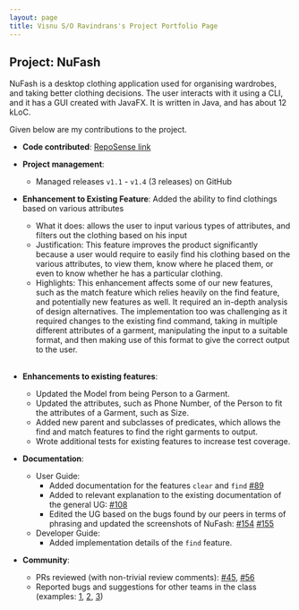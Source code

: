 ```yaml
---
layout: page
title: Visnu S/O Ravindrans's Project Portfolio Page
---
```


## Project: NuFash

NuFash is a desktop clothing application used for organising wardrobes, and taking better clothing decisions. 
The user interacts with it using a CLI, and it has a GUI created with JavaFX. It is written in Java, and has about 
12 kLoC.

Given below are my contributions to the project.

* **Code contributed**: [RepoSense link](https://nus-cs2103-ay2021s2.github.io/tp-dashboard/?search=Visnu&sort=groupTitle&sortWithin=title&timeframe=commit&mergegroup=&groupSelect=groupByRepos&breakdown=true&checkedFileTypes=docs~functional-code~test-code~other&since=2021-02-19&tabOpen=true&tabType=authorship&tabAuthor=VisnuRavi&tabRepo=AY2021S2-CS2103T-T12-1%2Ftp%5Bmaster%5D&authorshipIsMergeGroup=false&authorshipFileTypes=docs~functional-code~test-code&authorshipIsBinaryFileTypeChecked=false)

* **Project management**:
  * Managed releases `v1.1` - `v1.4` (3 releases) on GitHub

* **Enhancement to Existing Feature**: Added the ability to find clothings based on various attributes
  * What it does: allows the user to input various types of attributes, and filters out the clothing based on his input
  * Justification: This feature improves the product significantly because a user would require to easily find his
    clothing based on the various attributes, to view them, know where he placed them, or even to know whether he has
    a particular clothing.
  * Highlights: This enhancement affects some of our new features, such as the match feature which relies heavily on the
    find feature, and potentially new features as well. It required an in-depth analysis of design alternatives. 
    The implementation too was challenging as it required changes to the existing find command, taking in 
    multiple different attributes of a garment, manipulating the input to a suitable format, and then making use of
    this format to give the correct output to the user. <br><br>
    
* **Enhancements to existing features**:
  * Updated the Model from being Person to a Garment.
  * Updated the attributes, such as Phone Number, of the Person to fit the attributes of a Garment, such as Size.
  * Added new parent and subclasses of predicates, which allows the find and match features to find the right 
    garments to output.
  * Wrote additional tests for existing features to increase test coverage.

* **Documentation**:
  * User Guide:
    * Added documentation for the features `clear` and `find` 
      [\#89](https://github.com/AY2021S2-CS2103T-T12-1/tp/commit/a38810c24bc1cf61ff88c4d39e2610618eb9d77f)
    * Added to relevant explanation to the existing documentation of the general UG: 
      [\#108](https://github.com/AY2021S2-CS2103T-T12-1/tp/commit/1d74d3847cb942b9be755fe970908f70e31e970c)
    * Edited the UG based on the bugs found by our peers in terms of phrasing and updated the screenshots of NuFash:
      [\#154](https://github.com/AY2021S2-CS2103T-T12-1/tp/commit/350935872a3f88b9934c607a5f00752162055fff)
      [\#155](https://github.com/AY2021S2-CS2103T-T12-1/tp/commit/4cbfef176c0ffa1651e7657dd8e2b6d428cd080b)
  * Developer Guide:
    * Added implementation details of the `find` feature.

* **Community**:
  * PRs reviewed (with non-trivial review comments): 
    [\#45](https://github.com/nus-cs2103-AY2021S2/ip/pull/45),
    [\#56](https://github.com/nus-cs2103-AY2021S2/ip/pull/56)
  * Reported bugs and suggestions for other teams in the class (examples: 
    [1](https://github.com/VisnuRavi/ped/issues/9), [2](https://github.com/VisnuRavi/ped/issues/6), 
    [3](https://github.com/VisnuRavi/ped/issues/15))
    
